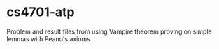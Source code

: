 # cs4701-atp
Problem and result files from using Vampire theorem proving on simple lemmas with Peano's axioms

